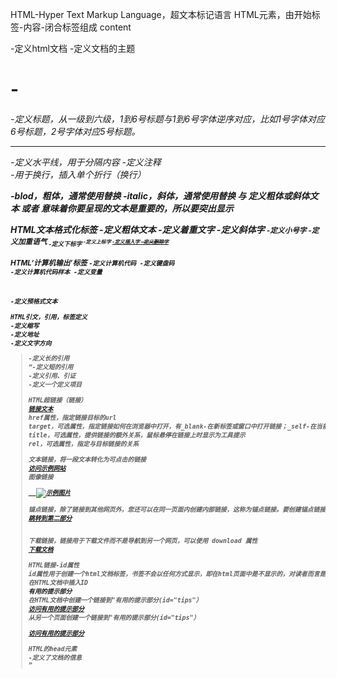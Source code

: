 HTML-Hyper Text Markup Language，超文本标记语言
HTML元素，由开始标签-内容-闭合标签组成
<opening tag>content<closing tag>

<html>-定义html文档
<body>-定义文档的主题
<h1>-<h6>-定义标题，从一级到六级，1到6号标题与1到6号字体逆序对应，比如1号字体对应6号标题，2号字体对应5号标题。
<hr>-定义水平线，用于分隔内容
<!--...-->-定义注释
<br>-用于换行，插入单个折行（换行）

<b>-blod，粗体，通常使用<strong>替换
<i>-italic，斜体，通常使用<em>替换
<b> 与<i> 定义粗体或斜体文本
<strong> 或者 <em>意味着你要呈现的文本是重要的，所以要突出显示

HTML文本格式化标签
<b>-定义粗体文本
<em>-定义着重文字
<i>-定义斜体字
<small>-定义小号字
<strong>-定义加重语气
<sub>-定义下标字
<sup>-定义上标字
<ins>-定义插入字
<del>-定义删除字

HTML‘计算机输出’标签
<code>-定义计算机代码
<kbd>-定义键盘码
<samp>-定义计算机代码样本
<var>-定义变量
<pre>-定义预格式文本

HTML引文，引用，标签定义
<abbr>-定义缩写
<address>-定义地址
<bdo>-定义文字方向
<blockquote>-定义长的引用
<q>-定义短的引用
<cite>-定义引用、引证
<dfn>-定义一个定义项目

HTML超链接（链接）
<a href="url">链接文本</a>
href属性，指定链接目标的url
target，可选属性，指定链接如何在浏览器中打开，有_blank-在新标签或窗口中打开链接；_self-在当前标签或窗口中打开链接。
title，可选属性，提供链接的额外关系，鼠标悬停在链接上时显示为工具提示
rel，可选属性，指定与目标链接的关系

文本链接，将一段文本转化为可点击的链接
<a href="https://www.example.com">访问示例网站</a>
图像链接
<a href="https://www.example.com">
  <img src="example.jpg" alt="示例图片">
</a>
锚点链接，除了链接到其他网页外，您还可以在同一页面内创建内部链接，这称为锚点链接。要创建锚点链接，需要在目标位置使用 <a> 元素定义一个标记，并使用#符号引用该标记。
<a href="#section2">跳转到第二部分</a>
<!-- 在页面中的某个位置 -->
<a name="section2"></a>
下载链接，链接用于下载文件而不是导航到另一个网页，可以使用 download 属性
<a href="document.pdf" download>下载文档</a>

HTML链接-id属性
id属性用于创建一个html文档标签，书签不会以任何方式显示，即在html页面中是不显示的，对读者而言是隐藏的
在HTML文档中插入ID
<a id="tips">有用的提示部分</a>
在HTML文档中创建一个链接到"有用的提示部分(id="tips"）
<a href="#tips">访问有用的提示部分</a>
从另一个页面创建一个链接到"有用的提示部分(id="tips"）
<a href="https://www.runoob.com/html/html-links.html#tips">
访问有用的提示部分</a>

HTML的head元素
<head>-定义了文档的信息
<title>-定义了文档的标题
<base>-定义了页面标签的默认链接地址
<link>-定义了一个文档和外部资源之间的关系
<meta>-定义了HTML文档中的元数据
<script>-定义了客户端的脚本文件
<style>-定义了HTML文档的样式文件

HTML图像标签
<img>-定义图像
<map>-定义图像地图
<area>-定义图像地图中的可点击区域

HTML表格
<table>-定义表格
<tr>-table row，定义表格的每一行
<th>-table header，定义表头（列的标题）
<td>-table data，定义每行中的每个单元格
<caption>-定义表格标题
<colgroup>-定义表格列的数组
<col>-定义用于表格列的属性
<thead>-定义表格的页眉
<tbody>-定义表格主体
<tfoot>-定义表格的页脚

HTML列表标签
<ol>-定义有序列表
<ul>-unordered list，定义无序列表
<li>-list item，定义列表项
<dl>-definition list，定义列表
<dt>-definition description，自定义列表项
<dd>-definition description，定义自定列表项的描述
<nl>-navigation lists，导航列表

HTML分组标签
<div>-定义了文档的区域，块级（block-level）
<span>-用来组合文档中的行内元素，内联元素（inline）

速查表 https://www.runoob.com/html/html-quicklist.html